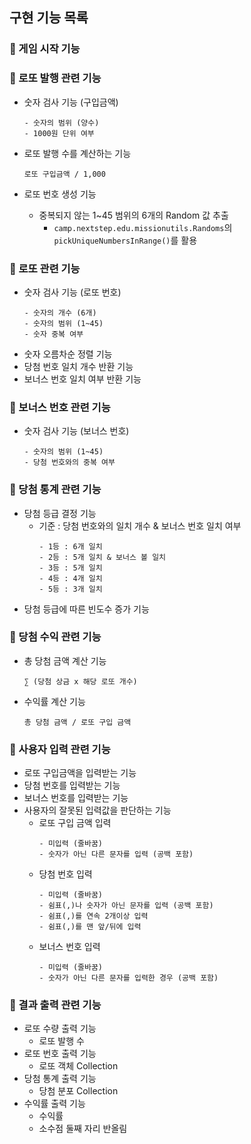 ## 구현 기능 목록
### 🔘 게임 시작 기능
### 🔘 로또 발행 관련 기능
- 숫자 검사 기능 (구입금액)
  ```
  - 숫자의 범위 (양수)
  - 1000원 단위 여부
  ```
    
- 로또 발행 수를 계산하는 기능
  ```
  로또 구입금액 / 1,000
  ```
- 로또 번호 생성 기능
  - 중복되지 않는 1~45 범위의 6개의 Random 값 추출
    - `camp.nextstep.edu.missionutils.Randoms`의 `pickUniqueNumbersInRange()`를 활용

### 🔘 로또 관련 기능
- 숫자 검사 기능 (로또 번호)
  ```
  - 숫자의 개수 (6개)
  - 숫자의 범위 (1~45)
  - 숫자 중복 여부
  ```
- 숫자 오름차순 정렬 기능
- 당첨 번호 일치 개수 반환 기능
- 보너스 번호 일치 여부 반환 기능
### 🔘 보너스 번호 관련 기능
- 숫자 검사 기능 (보너스 번호)
  ```
  - 숫자의 범위 (1~45)
  - 당첨 번호와의 중복 여부
  ```
### 🔘 당첨 통계 관련 기능
- 당첨 등급 결정 기능
  - 기준 : 당첨 번호와의 일치 개수 & 보너스 번호 일치 여부
    ```
    - 1등 : 6개 일치
    - 2등 : 5개 일치 & 보너스 볼 일치
    - 3등 : 5개 일치
    - 4등 : 4개 일치
    - 5등 : 3개 일치
    ```
- 당첨 등급에 따른 빈도수 증가 기능
### 🔘 당첨 수익 관련 기능
- 총 당첨 금액 계산 기능
  ```
  ∑ (당첨 상금 x 해당 로또 개수)
  ```
- 수익률 계산 기능
  ```
  총 당첨 금액 / 로또 구입 금액
  ```
### 🔘 사용자 입력 관련 기능
- 로또 구입금액을 입력받는 기능
- 당첨 번호를 입력받는 기능
- 보너스 번호를 입력받는 기능
- 사용자의 잘못된 입력값을 판단하는 기능
  - 로또 구입 금액 입력
    ```
    - 미입력 (줄바꿈)
    - 숫자가 아닌 다른 문자를 입력 (공백 포함)
    ```
  - 당첨 번호 입력
    ```
    - 미입력 (줄바꿈)
    - 쉼표(,)나 숫자가 아닌 문자를 입력 (공백 포함)
    - 쉼표(,)를 연속 2개이상 입력
    - 쉼표(,)를 맨 앞/뒤에 입력
    ```
  - 보너스 번호 입력
    ```
    - 미입력 (줄바꿈)
    - 숫자가 아닌 다른 문자를 입력한 경우 (공백 포함)
    ```
### 🔘 결과 출력 관련 기능
- 로또 수량 출력 기능
  - 로또 발행 수
- 로또 번호 출력 기능
  - 로또 객체 Collection
- 당첨 통계 출력 기능
  - 당첨 분포 Collection
- 수익률 출력 기능
  - 수익률
  - 소수점 둘째 자리 반올림
